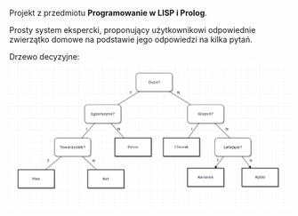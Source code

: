 Projekt z przedmiotu **Programowanie w LISP i Prolog**.

Prosty system ekspercki, proponujący użytkownikowi odpowiednie zwierzątko domowe na podstawie jego odpowiedzi na kilka pytań.

Drzewo decyzyjne:
![Obrazek drzewa decyzyjnego](./Drzewko.PNG)
